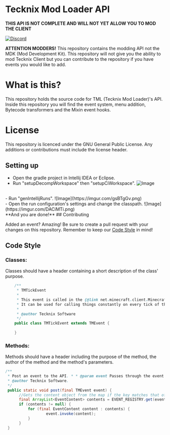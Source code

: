 # Tecknix Mod Loader API
**THIS API IS NOT COMPLETE AND WILL NOT YET ALLOW YOU TO MOD THE CLIENT**

[![Discord](https://img.shields.io/badge/chat%20on-discord-7289DA)](https://discord.gg/qn7BsjHHbN)

**ATTENTION MODDERS!**
This repository contains the modding API not the MDK (Mod Development Kit). This repository will not give you the ability to mod Tecknix Client but you can contribute to the repository if you have events you would like to add. 

# What is this?
This repository holds the source code for TML (Tecknix Mod Loader)'s API. Inside this repository you will find the event system, menu addition, Bytecode transformers and the Mixin event hooks. 

# License

This repository is licenced under the GNU General Public License. Any additions or contributions must include the license header. 

## Setting up

- Open the gradle project in Intellij IDEA or Eclipse.
- Run "setupDecompWorkspace" then "setupCiWorkspace".
![Image](https://imgur.com/pbLxpi5.png)
<br/>
- Run "genIntellijRuns".
![Image](https://imgur.com/gsBTgGv.png)
<br/>
- Open the run configuration's settings and change the classpath.
![Image](https://imgur.com/DACiMTi.png)
<br/>
**And you are done!**
## Contributing

Added an event? Amazing! Be sure to create a pull request with your changes on this repository. Remember to keep our [Code Style](#code-style) in mind!

## Code Style

### Classes:
Classes should have a header containing a short description of the class' purpose.
```java
    /**
     * TMTickEvent
     * 
     * This event is called in the {@link net.minecraft.client.Minecraft} class.
     * It can be used for calling things constantly on every tick of the game.
     * 
     * @author Tecknix Software
     */
    public class TMTickEvent extends TMEvent {
    
    }
```

### Methods:
Methods should have a header including the purpose of the method, the author of the method and the method's parameters.

```java
/**  
 * Post an event to the API. * * @param event Passes through the event to post.  
 * @author Tecknix Software.  
 */
 public static void post(final TMEvent event) {  
	  //Gets the content object from the map if the key matches that of this events class.  
	  final ArrayList<EventContent> contents = EVENT_REGISTRY.get(event.getClass());  
	  if (contents != null) {  
		  for (final EventContent content : contents) {  
				  event.invoke(content);  
		  } 
	  } 
 }


